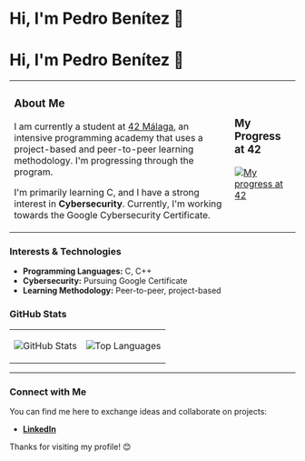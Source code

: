 # Hi, I'm Pedro Benítez 👋
# Hi, I'm Pedro Benítez 👋

<table><tr><td>

### About Me
I am currently a student at [42 Málaga](https://www.42malaga.com/), an intensive programming academy that uses a project-based and peer-to-peer learning methodology. I'm progressing through the program.

I'm primarily learning C, and I have a strong interest in **Cybersecurity**. Currently, I'm working towards the Google Cybersecurity Certificate.

</td><td>

### My Progress at 42
[![My progress at 42](https://badge.mediaplus.ma/kettlebells/pbenitez?1337Badge=off&UM6P=off)](https://badge.mediaplus.ma/kettlebells/pbenitez?1337Badge=off&UM6P=off)

</td></tr></table>

### Interests & Technologies
- **Programming Languages:** C, C++
- **Cybersecurity:** Pursuing Google Certificate
- **Learning Methodology:** Peer-to-peer, project-based

### GitHub Stats
<table><tr><td>

![GitHub Stats](https://github-readme-stats.vercel.app/api?username=pbenitez&show_icons=true&theme=radical)

</td><td>

![Top Languages](https://github-readme-stats.vercel.app/api/top-langs/?username=pbenitez&layout=compact&theme=radical)

</td></tr></table>

---

### Connect with Me
You can find me here to exchange ideas and collaborate on projects:
- **[LinkedIn](https://www.linkedin.com/in/pbenitez)**

Thanks for visiting my profile! 😊
<!--
**pedrobenitezx/pedrobenitezx** is a ✨ _special_ ✨ repository because its `README.md` (this file) appears on your GitHub profile.

Here are some ideas to get you started:

- 🔭 I’m currently working on ...
- 🌱 I’m currently learning ...
- 👯 I’m looking to collaborate on ...
- 🤔 I’m looking for help with ...
- 💬 Ask me about ...
- 📫 How to reach me: ...
- 😄 Pronouns: ...
- ⚡ Fun fact: ...
-->
